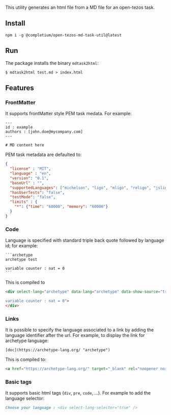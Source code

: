 This utility generates an html file from a MD file for an open-tezos task.

## Install

```
npm i -g @completium/open-tezos-md-task-util@latest
```

## Run

The package installs the binary `mdtask2html`:

```
$ mdtask2html test.md > index.html
```

## Features

### FrontMatter

It supports frontMatter style PEM task medata. For example:

```
---
id : example
authors : [john.doe@mycompany.com]
---

# MD content here

```

PEM task metadata are defaulted to:
```json
{
  "license" : "MIT",
  "language" : "en",
  "version": "0.1",
  "baseUrl" : "",
  "supportedLanguages": ["michelson", "ligo", "mligo", "religo", "jsligo", "smartpy", "archetype"],
  "hasUserTests": "false",
  "testMode": "false",
  "limits" : {
    "*": {"time": "60000", "memory": "60000"}
  }
}
```

### Code

Language is specified with standard triple back quote followed by language id; for example:

    ```archetype
    archetype test

    variable counter : nat = 0
    ```

This is compiled to

```html
<div select-lang="archetype" data-lang="archetype" data-show-source="true" data-code="archetype test

variable counter : nat = 0">
</div>
```

### Links

It is possible to specify the language associated to a link by adding the language identifier after the url. For example, to display the link for archetype language:

    [doc](https://archetype-lang.org/ "archetype")

This is compiled to:

```html
<a href="https://archetype-lang.org/" target="_blank" rel="noopener noreferrer" select-lang="archetype" data-lang="archetype">doc</a>
```

### Basic tags

It supports basic html tags (`div`, `pre`, `code`, ...). For example to add the language selector:

```md
Choose your language : <div select-lang-selector="true" />
```